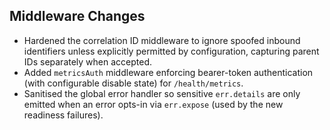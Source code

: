## Middleware Changes

- Hardened the correlation ID middleware to ignore spoofed inbound identifiers unless explicitly permitted by configuration, capturing parent IDs separately when accepted.
- Added `metricsAuth` middleware enforcing bearer-token authentication (with configurable disable state) for `/health/metrics`.
- Sanitised the global error handler so sensitive `err.details` are only emitted when an error opts-in via `err.expose` (used by the new readiness failures).
